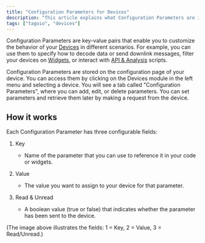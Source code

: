 ```yaml
---
title: "Configuration Parameters for Devices"
description: "This article explains what Configuration Parameters are in TagoIO devices, where to find them, and the three configurable fields for each parameter (Key, Value, Read/Unread). It also shows how to access the Configuration Parameters tab on a device and how parameters can be set and retrieved."
tags: ["tagoio", "devices"]
---
```


Configuration Parameters are key-value pairs that enable you to customize the behavior of your [Devices](../devices/devices) in different scenarios. For example, you can use them to specify how to decode data or send downlink messages, filter your devices on [Widgets](../widgets/widgets-overview), or interact with [API & Analysis](../api/api-overview) scripts.

Configuration Parameters are stored on the configuration page of your device. You can access them by clicking on the Devices module in the left menu and selecting a device. You will see a tab called "Configuration Parameters", where you can add, edit, or delete parameters. You can set parameters and retrieve them later by making a request from the device.

<!-- Image placeholder removed for build -->

## How it works

Each Configuration Parameter has three configurable fields:

1. Key  
   - Name of the parameter that you can use to reference it in your code or widgets.

2. Value  
   - The value you want to assign to your device for that parameter.

3. Read & Unread  
   - A boolean value (true or false) that indicates whether the parameter has been sent to the device.

(The image above illustrates the fields: 1 = Key, 2 = Value, 3 = Read/Unread.)